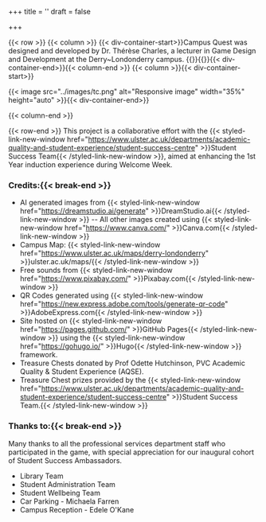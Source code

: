+++
title = ''
draft = false

+++


{{< row >}}
{{< column >}}
{{< div-container-start>}}Campus Quest was designed and developed by Dr. Thérèse Charles, a lecturer in Game Design and Development at the Derry~Londonderry campus. {{<break-start>}}{{<break-end>}}{{< div-container-end>}}{{< column-end >}}
{{< column >}}{{< div-container-start>}}

{{< image src="../images/tc.png" alt="Responsive image" width="35%" height="auto" >}}{{< div-container-end>}}

{{< column-end >}}

{{< row-end >}}
This project is a collaborative effort with the {{< styled-link-new-window href="<https://www.ulster.ac.uk/departments/academic-quality-and-student-experience/student-success-centre>" >}}Student Success Team{{< /styled-link-new-window >}}, aimed at enhancing the 1st Year induction experience during Welcome Week.

### Credits:{{< break-end >}}

- AI generated images from {{< styled-link-new-window href="<https://dreamstudio.ai/generate>" >}}DreamStudio.ai{{< /styled-link-new-window >}}
-- All other images created using {{< styled-link-new-window href="<https://www.canva.com/>" >}}Canva.com{{< /styled-link-new-window >}}
- Campus Map: {{< styled-link-new-window href="<https://www.ulster.ac.uk/maps/derry-londonderry>" >}}ulster.ac.uk/maps/{{< /styled-link-new-window >}}
- Free sounds from {{< styled-link-new-window href="<https://www.pixabay.com/>" >}}Pixabay.com{{< /styled-link-new-window >}}
- QR Codes generated using {{< styled-link-new-window href="<https://new.express.adobe.com/tools/generate-qr-code>" >}}AdobeExpress.com{{< /styled-link-new-window >}}
- Site hosted on {{< styled-link-new-window href="<https://pages.github.com/>" >}}GitHub Pages{{< /styled-link-new-window >}} using the {{< styled-link-new-window href="<https://gohugo.io/>" >}}Hugo{{< /styled-link-new-window >}} framework.
- Treasure Chests donated by Prof Odette Hutchinson, PVC Academic Quality & Student Experience (AQSE).
- Treasure Chest prizes provided by the {{< styled-link-new-window href="<https://www.ulster.ac.uk/departments/academic-quality-and-student-experience/student-success-centre>" >}}Student Success Team.{{< /styled-link-new-window >}}

### Thanks to:{{< break-end >}}

Many thanks to all the professional services department staff who participated in the game, with special appreciation for our inaugural cohort of Student Success Ambassadors.

- Library Team
- Student Administration Team
- Student Wellbeing Team
- Car Parking - Michaela Farren
- Campus Reception - Edele O'Kane

